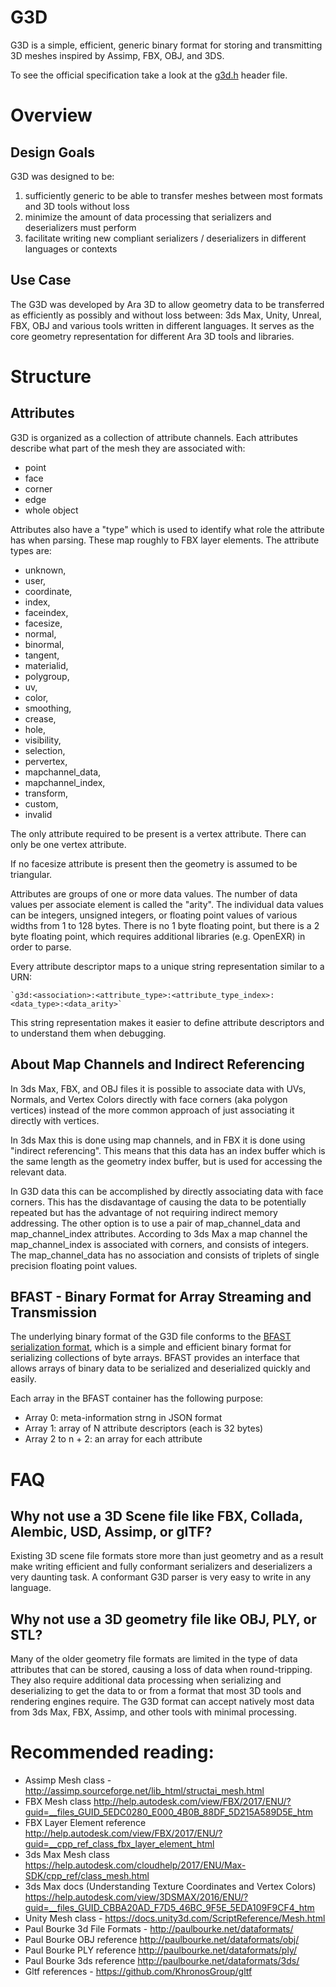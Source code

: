 # G3D

G3D is a simple, efficient, generic binary format for storing and transmitting 3D meshes inspired by Assimp, FBX, OBJ, and 3DS.

To see the official specification take a look at the [g3d.h](https://github.com/ara3d/g3d/blob/master/g3d.h) header file. 

# Overview 

## Design Goals

G3D was designed to be:
1. sufficiently generic to be able to transfer meshes between most formats and 3D tools without loss 
2. minimize the amount of data processing that serializers and deserializers must perform 
3. facilitate writing new compliant serializers / deserializers in different languages or contexts 

## Use Case

The G3D was developed by Ara 3D to allow geometry data to be transferred as efficiently as possibly and without loss between: 3ds Max, Unity, Unreal, FBX, 
OBJ and various tools written in different languages. It serves as the core geometry representation for different Ara 3D tools and libraries.

# Structure

## Attributes 

G3D is organized as a collection of attribute channels. Each attributes describe what part of the mesh they are associated with:

* point
* face
* corner
* edge
* whole object 

Attributes also have a "type" which is used to identify what role the attribute has when parsing. These map roughly to FBX layer elements. The attribute types are: 

* unknown,
* user,
* coordinate,
* index,
* faceindex,
* facesize,
* normal,
* binormal,
* tangent,
* materialid,
* polygroup,
* uv,
* color,
* smoothing,
* crease,
* hole,
* visibility, 
* selection,
* pervertex,
* mapchannel_data,
* mapchannel_index,
* transform,
* custom,
* invalid

The only attribute required to be present is a vertex attribute. There can only be one vertex attribute. 

If no facesize attribute is present then the geometry is assumed to be triangular. 

Attributes are groups of one or more data values. The number of data values per associate element is called the "arity". 
The individual data values can be integers, unsigned integers, or floating point values of various widths from 1 to 128 bytes.
There is no 1 byte floating point, but there is a 2 byte floating point, which requires additional libraries (e.g. OpenEXR) in 
order to parse. 

Every attribute descriptor maps to a unique string representation similar to a URN: 
    
    `g3d:<association>:<attribute_type>:<attribute_type_index>:<data_type>:<data_arity>`

This string representation makes it easier to define attribute descriptors and to understand them when debugging. 

## About Map Channels and Indirect Referencing 

In 3ds Max, FBX, and OBJ files it is possible to associate data with UVs, Normals, and Vertex Colors directly with face corners (aka polygon vertices)
instead of the more common approach of just associating it directly with vertices. 

In 3ds Max this is done using map channels, and in FBX it is done using "indirect referencing". This means that this data has an index buffer
which is the same length as the geometry index buffer, but is used for accessing the relevant data. 

In G3D data this can be accomplished by directly associating data with face corners. This has the disdavantage of causing the data to be potentially 
repeated but has the advantage of not requiring indirect memory addressing. The other option is to use a pair of map_channel_data and 
map_channel_index attributes. According to 3ds Max a map channel the map_channel_index is associated with corners, and consists of integers. The map_channel_data 
has no association and consists of triplets of single precision floating point values. 
    
## BFAST - Binary Format for Array Streaming and Transmission

The underlying binary format of the G3D file conforms to the [BFAST serialization format](https://github.com/ara3d/bfast), which is a simple and efficient binary
format for serializing collections of byte arrays. BFAST provides an interface that allows arrays of binary data to be serialized
and deserialized quickly and easily.

Each array in the BFAST container has the following purpose:
* Array 0: meta-information strng in JSON format
* Array 1: array of N attribute descriptors (each is 32 bytes)
* Array 2 to n + 2: an array for each attribute 

# FAQ

## Why not use a 3D Scene file like FBX, Collada, Alembic, USD, Assimp, or glTF?

Existing 3D scene file formats store more than just geometry and as a result make writing efficient and fully conformant serializers 
and deserializers a very daunting task. A conformant G3D parser is very easy to write in any language.

## Why not use a 3D geometry file like OBJ, PLY, or STL?

Many of the older geometry file formats are limited in the type of data attributes that can be stored, causing a loss of data when round-tripping. 
They also require additional data processing when serializing and deserializing to get the data to or from a format that 
most 3D tools and rendering engines require. The G3D format can accept natively most data from 3ds Max, FBX, Assimp, and other tools with 
minimal processing. 

# Recommended reading:

* Assimp Mesh class - http://assimp.sourceforge.net/lib_html/structai_mesh.html
* FBX Mesh class http://help.autodesk.com/view/FBX/2017/ENU/?guid=__files_GUID_5EDC0280_E000_4B0B_88DF_5D215A589D5E_htm
* FBX Layer Element reference http://help.autodesk.com/view/FBX/2017/ENU/?guid=__cpp_ref_class_fbx_layer_element_html
* 3ds Max Mesh class https://help.autodesk.com/cloudhelp/2017/ENU/Max-SDK/cpp_ref/class_mesh.html
* 3ds Max docs (Understanding Texture Coordinates and Vertex Colors) https://help.autodesk.com/view/3DSMAX/2016/ENU/?guid=__files_GUID_CBBA20AD_F7D5_46BC_9F5E_5EDA109F9CF4_htm
* Unity Mesh class - https://docs.unity3d.com/ScriptReference/Mesh.html
* Paul Bourke 3d File Formats - http://paulbourke.net/dataformats/
* Paul Bourke OBJ reference http://paulbourke.net/dataformats/obj/
* Paul Bourke PLY reference http://paulbourke.net/dataformats/ply/
* Paul Bourke 3ds reference http://paulbourke.net/dataformats/3ds/
* Gltf references - https://github.com/KhronosGroup/gltf
